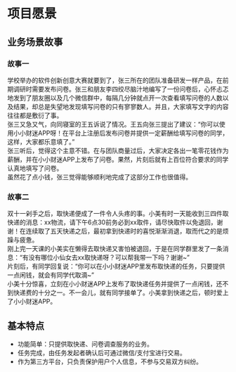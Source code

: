 # 项目愿景
## 业务场景故事
### 故事一
学校举办的软件创新创意大赛就要到了，张三所在的团队准备研发一样产品，在前期调研时需要发布问卷。张三和朋友李四绞尽脑汁地编写了一份问卷后，心怀忐忑地发到了朋友圈以及几个微信群中，每隔几分钟就点开一次查看填写问卷的人数以及结果，却总是失望地发现填写问卷的只有寥寥数人。并且，大家填写文字的内容往往都是敷衍了事。  
张三又急又气，向同寝室的王五诉说了情况。王五向张三提出了建议：“你可以使用小小财迷APP呀！在平台上注册后发布问卷并提供一定薪酬给填写问卷的同学，这样，大家都乐意填了。”  
张三听后，觉得这个主意不错。在与团队商量过后，大家决定各出一笔零花钱作为薪酬，并在小小财迷APP上发布了问卷。果然，片刻后就有上百位符合要求的同学认真地填写了问卷。  
虽然花了点小钱，张三觉得能够顺利地完成了这部分工作也很值得。  
### 故事二  
双十一剁手之后，取快递便成了一件令人头疼的事。小美有时一天能收到三四件取快递的消息：xx物流，请下午6点30前务必到xx取件，请尽快取件以免退回，谢谢！在连续取了五天快递之后，最初拿到快递时的喜悦渐渐消退，取而代之的是烦躁与疲惫。  
刚上完一天课的小美实在懒得去取快递又害怕被退回，于是在同学群里发了一条消息：“有没有哪位小仙女去xx取快递呀？可以帮我带一下吗？谢谢~”  
片刻后，有同学回复说：“你可以在小小财迷APP里发布取快递的任务，只要提供一点闲钱，就会有同学代取滴~”  
小美十分惊喜，立刻在小小财迷APP上发布了取快递任务并提供了一点闲钱，还不到快递费的十分之一。不一会儿，就有同学接单了。小美拿到快递之后，顿时爱上了小小财迷APP。

## 基本特点
- 功能简单：只提供取快递、问卷调查服务的业务。
- 任务完成，由任务发起者确认后可通过微信/支付宝进行交易。
- 作为第三方平台，只负责保护用户个人信息，不参与交易双方纠纷。
